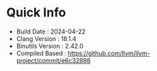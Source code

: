 # Quick Info
* Build Date : 2024-04-22
* Clang Version : 18.1.4
* Binutils Version : 2.42.0
* Compiled Based : https://github.com/llvm/llvm-project/commit/e6c32898
